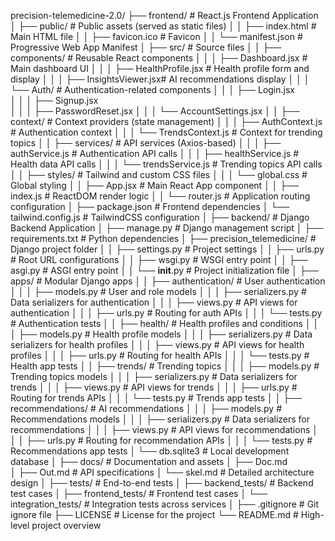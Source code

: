 precision-telemedicine-2.0/
├── frontend/                     # React.js Frontend Application
│   ├── public/                   # Public assets (served as static files)
│   │   ├── index.html            # Main HTML file
│   │   ├── favicon.ico           # Favicon
│   │   └── manifest.json         # Progressive Web App Manifest
│   ├── src/                      # Source files
│   │   ├── components/           # Reusable React components
│   │   │   ├── Dashboard.jsx     # Main dashboard UI
│   │   │   ├── HealthProfile.jsx # Health profile form and display
│   │   │   ├── InsightsViewer.jsx# AI recommendations display
│   │   │   └── Auth/             # Authentication-related components
│   │   │       ├── Login.jsx     
│   │   │       ├── Signup.jsx    
│   │   │       ├── PasswordReset.jsx
│   │   │       └── AccountSettings.jsx
│   │   ├── context/              # Context providers (state management)
│   │   │   ├── AuthContext.js    # Authentication context
│   │   │   └── TrendsContext.js  # Context for trending topics
│   │   ├── services/             # API services (Axios-based)
│   │   │   ├── authService.js    # Authentication API calls
│   │   │   ├── healthService.js  # Health data API calls
│   │   │   └── trendsService.js  # Trending topics API calls
│   │   ├── styles/               # Tailwind and custom CSS files
│   │   │   └── global.css        # Global styling
│   │   ├── App.jsx               # Main React App component
│   │   ├── index.js              # ReactDOM render logic
│   │   └── router.js             # Application routing configuration
│   ├── package.json              # Frontend dependencies
│   └── tailwind.config.js        # TailwindCSS configuration
│
├── backend/                      # Django Backend Application
│   ├── manage.py                 # Django management script
│   ├── requirements.txt          # Python dependencies
│   ├── precision_telemedicine/   # Django project folder
│   │   ├── settings.py           # Project settings
│   │   ├── urls.py               # Root URL configurations
│   │   ├── wsgi.py               # WSGI entry point
│   │   ├── asgi.py               # ASGI entry point
│   │   └── __init__.py           # Project initialization file
│   ├── apps/                     # Modular Django apps
│   │   ├── authentication/       # User authentication
│   │   │   ├── models.py         # User and role models
│   │   │   ├── serializers.py    # Data serializers for authentication
│   │   │   ├── views.py          # API views for authentication
│   │   │   ├── urls.py           # Routing for auth APIs
│   │   │   └── tests.py          # Authentication tests
│   │   ├── health/               # Health profiles and conditions
│   │   │   ├── models.py         # Health profile models
│   │   │   ├── serializers.py    # Data serializers for health profiles
│   │   │   ├── views.py          # API views for health profiles
│   │   │   ├── urls.py           # Routing for health APIs
│   │   │   └── tests.py          # Health app tests
│   │   ├── trends/               # Trending topics
│   │   │   ├── models.py         # Trending topics models
│   │   │   ├── serializers.py    # Data serializers for trends
│   │   │   ├── views.py          # API views for trends
│   │   │   ├── urls.py           # Routing for trends APIs
│   │   │   └── tests.py          # Trends app tests
│   │   ├── recommendations/      # AI recommendations
│   │   │   ├── models.py         # Recommendations models
│   │   │   ├── serializers.py    # Data serializers for recommendations
│   │   │   ├── views.py          # API views for recommendations
│   │   │   ├── urls.py           # Routing for recommendation APIs
│   │   │   └── tests.py          # Recommendations app tests
│   └── db.sqlite3                # Local development database
│
├── docs/                         # Documentation and assets
│   ├── Doc.md                   
│   ├── Out.md                    # API specifications
│   └── skel.md                   # Detailed architecture design
│
├── tests/                        # End-to-end tests
│   ├── backend_tests/            # Backend test cases
│   ├── frontend_tests/           # Frontend test cases
│   └── integration_tests/        # Integration tests across services
│
├── .gitignore                    # Git ignore file
├── LICENSE                       # License for the project
└── README.md                     # High-level project overview